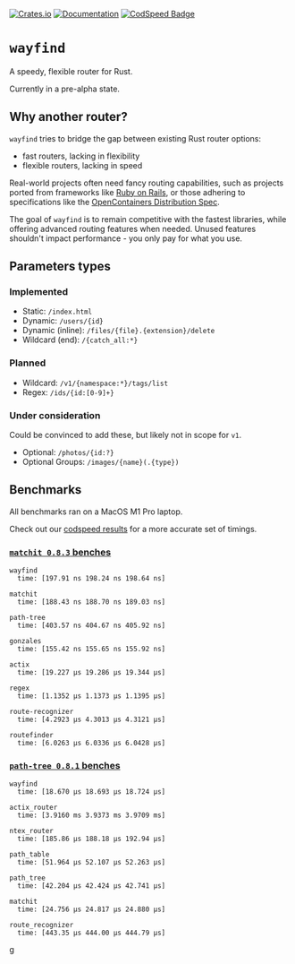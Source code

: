 [![Crates.io](https://img.shields.io/crates/v/wayfind)](https://crates.io/crates/wayfind)
[![Documentation](https://docs.rs/wayfind/badge.svg)](https://docs.rs/wayfind)
[![CodSpeed Badge](https://img.shields.io/endpoint?url=https://codspeed.io/badge.json)](https://codspeed.io/DuskSystems/wayfind)

# `wayfind`

A speedy, flexible router for Rust.

Currently in a pre-alpha state.

## Why another router?

`wayfind` tries to bridge the gap between existing Rust router options:

- fast routers, lacking in flexibility
- flexible routers, lacking in speed

Real-world projects often need fancy routing capabilities, such as projects ported from frameworks like [Ruby on Rails](https://guides.rubyonrails.org/routing.html), or those adhering to specifications like the [OpenContainers Distribution Spec](https://github.com/opencontainers/distribution-spec/blob/main/spec.md).

The goal of `wayfind` is to remain competitive with the fastest libraries, while offering advanced routing features when needed. Unused features shouldn't impact performance - you only pay for what you use.

## Parameters types

### Implemented

- Static: `/index.html`
- Dynamic: `/users/{id}`
- Dynamic (inline): `/files/{file}.{extension}/delete`
- Wildcard (end): `/{catch_all:*}`

### Planned

- Wildcard: `/v1/{namespace:*}/tags/list`
- Regex: `/ids/{id:[0-9]+}`

### Under consideration

Could be convinced to add these, but likely not in scope for `v1`.

- Optional: `/photos/{id:?}`
- Optional Groups: `/images/{name}(.{type})`

## Benchmarks

All benchmarks ran on a MacOS M1 Pro laptop.

Check out our [codspeed results](https://codspeed.io/DuskSystems/wayfind) for a more accurate set of timings.

### [`matchit 0.8.3` benches](https://github.com/ibraheemdev/matchit/blob/v0.8.3/benches/bench.rs)

```
wayfind
  time: [197.91 ns 198.24 ns 198.64 ns]

matchit
  time: [188.43 ns 188.70 ns 189.03 ns]

path-tree
  time: [403.57 ns 404.67 ns 405.92 ns]

gonzales
  time: [155.42 ns 155.65 ns 155.92 ns]

actix
  time: [19.227 µs 19.286 µs 19.344 µs]

regex
  time: [1.1352 µs 1.1373 µs 1.1395 µs]

route-recognizer
  time: [4.2923 µs 4.3013 µs 4.3121 µs]

routefinder
  time: [6.0263 µs 6.0336 µs 6.0428 µs]
```

### [`path-tree 0.8.1` benches](https://github.com/viz-rs/path-tree/blob/v0.8.1/benches/bench.rs)

```
wayfind
  time: [18.670 µs 18.693 µs 18.724 µs]

actix_router
  time: [3.9160 ms 3.9373 ms 3.9709 ms]

ntex_router
  time: [185.86 µs 188.18 µs 192.94 µs]

path_table
  time: [51.964 µs 52.107 µs 52.263 µs]

path_tree
  time: [42.204 µs 42.424 µs 42.741 µs]

matchit
  time: [24.756 µs 24.817 µs 24.880 µs]

route_recognizer
  time: [443.35 µs 444.00 µs 444.79 µs]
```
g

